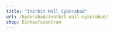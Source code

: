 ```yaml
---
title: "Inorbit Mall Cyberabad"
url: /hyderabad/inorbit-mall-cyberabad/
shop: Einkaufszentrum
---
```

